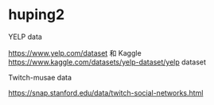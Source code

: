 # huping2

YELP data

https://www.yelp.com/dataset  和 Kaggle https://www.kaggle.com/datasets/yelp-dataset/yelp
dataset 


Twitch-musae data

https://snap.stanford.edu/data/twitch-social-networks.html
